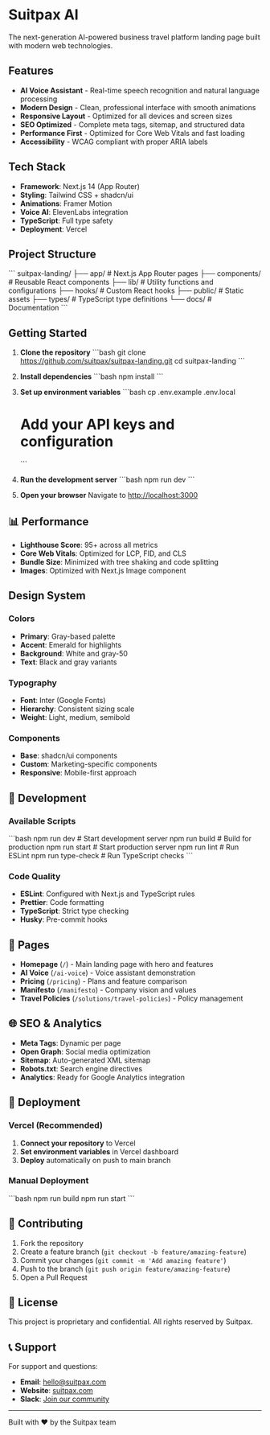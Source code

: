 # Suitpax AI

The next-generation AI-powered business travel platform landing page built with modern web technologies.

## Features

- **AI Voice Assistant** - Real-time speech recognition and natural language processing
- **Modern Design** - Clean, professional interface with smooth animations
- **Responsive Layout** - Optimized for all devices and screen sizes
- **SEO Optimized** - Complete meta tags, sitemap, and structured data
- **Performance First** - Optimized for Core Web Vitals and fast loading
- **Accessibility** - WCAG compliant with proper ARIA labels

## Tech Stack

- **Framework**: Next.js 14 (App Router)
- **Styling**: Tailwind CSS + shadcn/ui
- **Animations**: Framer Motion
- **Voice AI**: ElevenLabs integration
- **TypeScript**: Full type safety
- **Deployment**: Vercel

## Project Structure

\`\`\`
suitpax-landing/
├── app/                    # Next.js App Router pages
├── components/             # Reusable React components
├── lib/                    # Utility functions and configurations
├── hooks/                  # Custom React hooks
├── public/                 # Static assets
├── types/                  # TypeScript type definitions
└── docs/                   # Documentation
\`\`\`

## Getting Started

1. **Clone the repository**
   \`\`\`bash
   git clone https://github.com/suitpax/suitpax-landing.git
   cd suitpax-landing
   \`\`\`

2. **Install dependencies**
   \`\`\`bash
   npm install
   \`\`\`

3. **Set up environment variables**
   \`\`\`bash
   cp .env.example .env.local
   # Add your API keys and configuration
   \`\`\`

4. **Run the development server**
   \`\`\`bash
   npm run dev
   \`\`\`

5. **Open your browser**
   Navigate to [http://localhost:3000](http://localhost:3000)

## 📊 Performance

- **Lighthouse Score**: 95+ across all metrics
- **Core Web Vitals**: Optimized for LCP, FID, and CLS
- **Bundle Size**: Minimized with tree shaking and code splitting
- **Images**: Optimized with Next.js Image component

##  Design System

### Colors
- **Primary**: Gray-based palette
- **Accent**: Emerald for highlights
- **Background**: White and gray-50
- **Text**: Black and gray variants

### Typography
- **Font**: Inter (Google Fonts)
- **Hierarchy**: Consistent sizing scale
- **Weight**: Light, medium, semibold

### Components
- **Base**: shadcn/ui components
- **Custom**: Marketing-specific components
- **Responsive**: Mobile-first approach

## 🔧 Development

### Available Scripts

\`\`\`bash
npm run dev          # Start development server
npm run build        # Build for production
npm run start        # Start production server
npm run lint         # Run ESLint
npm run type-check   # Run TypeScript checks
\`\`\`

### Code Quality

- **ESLint**: Configured with Next.js and TypeScript rules
- **Prettier**: Code formatting
- **TypeScript**: Strict type checking
- **Husky**: Pre-commit hooks

## 📱 Pages

- **Homepage** (`/`) - Main landing page with hero and features
- **AI Voice** (`/ai-voice`) - Voice assistant demonstration
- **Pricing** (`/pricing`) - Plans and feature comparison
- **Manifesto** (`/manifesto`) - Company vision and values
- **Travel Policies** (`/solutions/travel-policies`) - Policy management

## 🌐 SEO & Analytics

- **Meta Tags**: Dynamic per page
- **Open Graph**: Social media optimization
- **Sitemap**: Auto-generated XML sitemap
- **Robots.txt**: Search engine directives
- **Analytics**: Ready for Google Analytics integration

## 🚀 Deployment

### Vercel (Recommended)

1. **Connect your repository** to Vercel
2. **Set environment variables** in Vercel dashboard
3. **Deploy** automatically on push to main branch

### Manual Deployment

\`\`\`bash
npm run build
npm run start
\`\`\`

## 🤝 Contributing

1. Fork the repository
2. Create a feature branch (`git checkout -b feature/amazing-feature`)
3. Commit your changes (`git commit -m 'Add amazing feature'`)
4. Push to the branch (`git push origin feature/amazing-feature`)
5. Open a Pull Request

## 📄 License

This project is proprietary and confidential. All rights reserved by Suitpax.

## 📞 Support

For support and questions:
- **Email**: hello@suitpax.com
- **Website**: [suitpax.com](https://suitpax.com)
- **Slack**: [Join our community](https://join.slack.com/t/suitpax/shared_invite/zt-34g7xm0pc-qcHjTFPLchwp6Zp0HDXzAw)

---

Built with ❤️ by the Suitpax team

